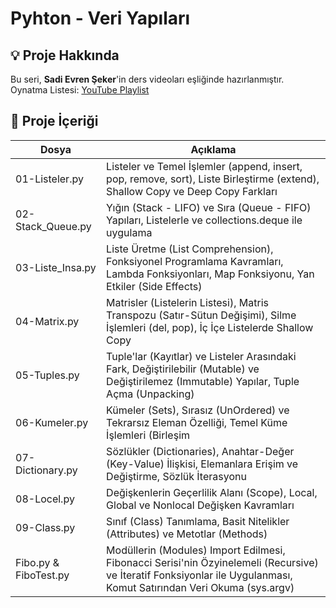 # Pyhton - Veri Yapıları

## :bulb: Proje Hakkında

Bu seri, **Sadi Evren Şeker**'in ders videoları eşliğinde hazırlanmıştır.  
Oynatma Listesi: [YouTube Playlist](https://www.youtube.com/playlist?list=PLh9ECzBB8tJOoFYmIIiwFjgXDCD9uiD_i)


## :file_folder: Proje İçeriği

| Dosya | Açıklama |
|-------|----------|
| 01-Listeler.py | Listeler ve Temel İşlemler (append, insert, pop, remove, sort), Liste Birleştirme (extend), Shallow Copy ve Deep Copy Farkları |
| 02-Stack_Queue.py | Yığın (Stack - LIFO) ve Sıra (Queue - FIFO) Yapıları, Listelerle ve collections.deque ile uygulama |
| 03-Liste_Insa.py | Liste Üretme (List Comprehension), Fonksiyonel Programlama Kavramları, Lambda Fonksiyonları, Map Fonksiyonu, Yan Etkiler (Side Effects) |
| 04-Matrix.py | Matrisler (Listelerin Listesi), Matris Transpozu (Satır-Sütun Değişimi), Silme İşlemleri (del, pop), İç İçe Listelerde Shallow Copy |
| 05-Tuples.py | Tuple'lar (Kayıtlar) ve Listeler Arasındaki Fark, Değiştirilebilir (Mutable) ve Değiştirilemez (Immutable) Yapılar, Tuple Açma (Unpacking) |
| 06-Kumeler.py | Kümeler (Sets), Sırasız (UnOrdered) ve Tekrarsız Eleman Özelliği, Temel Küme İşlemleri (Birleşim |, Fark -, Kesişim &, Özel Veya ^) |
| 07-Dictionary.py | Sözlükler (Dictionaries), Anahtar-Değer (Key-Value) İlişkisi, Elemanlara Erişim ve Değiştirme, Sözlük İterasyonu |
| 08-Locel.py | Değişkenlerin Geçerlilik Alanı (Scope), Local, Global ve Nonlocal Değişken Kavramları |
| 09-Class.py | Sınıf (Class) Tanımlama, Basit Nitelikler (Attributes) ve Metotlar (Methods) |
| Fibo.py & FiboTest.py | Modüllerin (Modules) Import Edilmesi, Fibonacci Serisi'nin Özyinelemeli (Recursive) ve İteratif Fonksiyonlar ile Uygulanması, Komut Satırından Veri Okuma (sys.argv) |